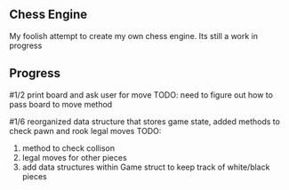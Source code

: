 ## Chess Engine

My foolish attempt to create my own chess engine. Its still a work in progress

## Progress 

#1/2
print board and ask user for move TODO: need to figure out how to pass board to move method

#1/6
reorganized data structure that stores game state, added methods to check pawn and rook legal moves
TODO:
1. method to check collison
2. legal moves for other pieces
3. add data structures within Game struct to keep track of white/black pieces
    
